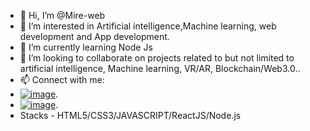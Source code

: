 - 👋 Hi, I’m @Mire-web
- 👀 I’m interested in Artificial intelligence,Machine learning, web development and App development.
- 🌱 I’m currently learning Node Js
- 💞️ I’m looking to collaborate on projects related to but not limited to artificial intelligence, Machine learning, VR/AR, Blockchain/Web3.0..
- 📫 Connect with me:
-  [![image]({https://img.shields.io/badge/Twitter-1DA1F2?style=for-the-badge&logo=twitter&logoColor=white})](https://www.twitter.com/not_ifeanyi).
- [![image]({https://img.shields.io/badge/LinkedIn-0077B5?style=for-the-badge&logo=linkedin&logoColor=white})](https://linkedin/in/mire-web).
- Stacks - HTML5/CSS3/JAVASCRIPT/ReactJS/Node.js
<!---
Mire-web/Mire-web is a ✨ special ✨ repository because its `README.md` (this file) appears on your GitHub profile.
You can click the Preview link to take a look at your changes.
--->
